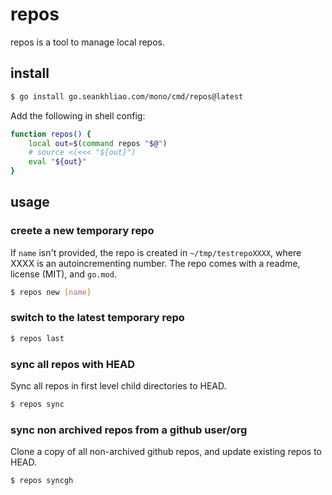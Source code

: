 # repos

repos is a tool to manage local repos.


## install

```sh
$ go install go.seankhliao.com/mono/cmd/repos@latest
```

Add the following in shell config:

```sh
function repos() {
    local out=$(command repos "$@")
    # source <(<<< "${out}")
    eval "${out}"
}
```

## usage

### creete a new temporary repo 

If `name` isn't provided, the repo is created in `~/tmp/testrepoXXXX`, 
where XXXX is an autoincrementing number.
The repo comes with a readme, license (MIT), and `go.mod`.

```sh
$ repos new [name]
```

### switch to the latest temporary repo

```sh
$ repos last
```

### sync all repos with HEAD

Sync all repos in first level child directories to HEAD.

```sh
$ repos sync
```


### sync non archived repos from a github user/org

Clone a copy of all non-archived github repos,
and update existing repos to HEAD.

```sh
$ repos syncgh
```
